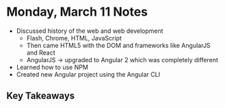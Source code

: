 # Monday, March 11 Notes
- Discussed history of the web and web development
    - Flash, Chrome, HTML, JavaScript
    - Then came HTML5 with the DOM and frameworks like AngularJS and React
    - AngularJS -> upgraded to Angular 2 which was completely different
- Learned how to use NPM
- Created new Angular project using the Angular CLI
## Key Takeaways
